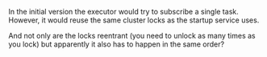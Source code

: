 In the initial version the executor would try to subscribe a single task.
However, it would reuse the same cluster locks as the startup service uses.

And not only are the locks reentrant (you need to unlock as many times as you lock) but apparently it also has to happen in the same order?